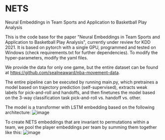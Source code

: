 # NETS
Neural Embeddings in Team Sports and Application to Basketball Play Analysis

This is the code base for the paper "Neural Embeddings in Team Sports and Application to Basketball Play Analysis", currently under review for KDD 2021. It is based on pytorch with a single GPU, programmed and tested on Windows (check requirements.txt for further dependencies). To modify the hyper-parameters, modify the yaml files.

We provide the data for only one game, but the entire dataset can be found at https://github.com/sealneaward/nba-movement-data.

The entire pipeline can be executed by running main.py, which pretraines a model based on trajectory prediction (self-supervised), extracts weak labels for pick-and-roll and handoffs, and then finetunes the model based on the 3-way classification task pick-and-roll vs. handoff vs. other.

The model is a transformer with LSTM embedding based on the following architecture:
![image](https://user-images.githubusercontent.com/51958221/107989165-a2fe7380-6f9f-11eb-92d4-cef303e5b98a.png)

To create NETS embeddings that are invariant to permutations within a team, we pool the player embeddings per team by summing them together like this:
![image](https://user-images.githubusercontent.com/51958221/107989191-bc9fbb00-6f9f-11eb-9078-7dde6dfc5b12.png)
